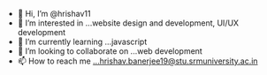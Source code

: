 - 👋 Hi, I’m @hrishav11
- 👀 I’m interested in ...website design and development, UI/UX development
- 🌱 I’m currently learning ...javascript
- 💞️ I’m looking to collaborate on ...web development
- 📫 How to reach me ...hrishav.banerjee19@stu.srmuniversity.ac.in

<!---
hrishav11/hrishav11 is a ✨ special ✨ repository because its `README.md` (this file) appears on your GitHub profile.
You can click the Preview link to take a look at your changes.
--->

